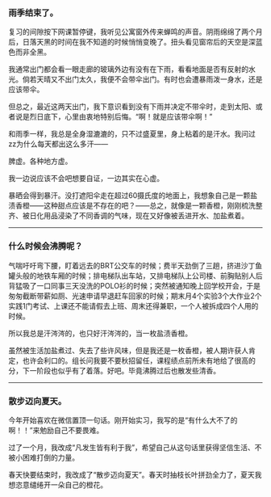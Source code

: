 ### <b>雨季结束了。</b>



复习的间隙按下网课暂停键，我听见公寓窗外传来蝉鸣的声音。阴雨绵绵了两个月后，日落天黑的时间在我不知道的时候悄悄变晚了。扭头看见窗帘后的天空是深蓝色而非全黑。


我通常出门都会看一眼走廊的玻璃外边有没有在下雨，看看地面是否有反射的水光。倘若天晴又不出门太久，我便不会带伞出门。有时也会遭暴雨泼一身水，还是应该带伞。

但总之，最近这两天出门，我下意识看到没有下雨并决定不带伞时，走到太阳、或者说是烈日底下，心里由衷地特别后悔。“啊！就是应该带伞啊！”




和雨季一样，我总是全身湿漉漉的，只不过盛夏里，身上粘着的是汗水。我问过zz为什么每天都出这么多汗——

脾虚。各种地方虚。

我一边说应该不会吧想要自证，一边其实在心虚。



暴晒会得到暴汗。没打遮阳伞走在超过60摄氏度的地面上，我想象自己是一颗盐渍香橙——这种甜点应该是不存在的吧？——总之，就像是一颗香橙，刚刚梳洗整齐、被日化用品浸染了不同香调的气味，现在又好像被丢进开水、加盐煮着。





---



### <b>什么时候会沸腾呢？</b>


气喘吁吁弯下腰，盯着远去的BRT公交车的时候；费半天劲倒了三趟，挤进沙丁鱼罐头般的地铁车厢的时候；排电梯队出车站，又排电梯队上公司楼、前胸贴别人后背猛吸了一口同事三天没洗的POLO衫的时候；突然被通知晚上回学校开会，于是匆匆截断带薪如厕、光速申请早退赶车回家的时候；期末月4个实验3个大作业2个实践1门考试、上课还不能请假去上班、周末还得兼职，一个人被拆成四个人用的时候。




所以我总是汗涔涔的，也只好汗涔涔的，当一枚盐渍香橙。

虽然被生活加盐煮过、失去了些许风味，但是我还是一枚香橙，被人期许获人肯定，也许会利口的。组长问我要不要秋招留任，课程绩点前所未有地给了很高的分，下一阶段也似乎有了着落。好吧。毕竟沸腾过后也散发些清香。



---



### <b>散步迈向夏天。</b>


今年开始喜欢在微信置顶一句话。刚开始实习，我写的是“有什么大不了的啊！！”来勉励自己不要畏难。

过了一个月，我改成“凡发生皆有利于我”，希望自己从这句话里获得坚信生活、不被小困难打倒的力量。




春天快要结束时，我改成了“散步迈向夏天”。春天时抽枝长叶拼劲全力了，夏天我想恣意缱绻开一朵自己的橙花。